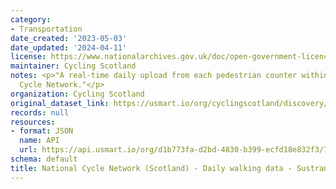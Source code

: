 ```yaml
---
category:
- Transportation
date_created: '2023-05-03'
date_updated: '2024-04-11'
license: https://www.nationalarchives.gov.uk/doc/open-government-licence/version/3/
maintainer: Cycling Scotland
notes: <p>"A real-time daily upload from each pedestrian counter within the National
  Cycle Network."</p>
organization: Cycling Scotland
original_dataset_link: https://usmart.io/org/cyclingscotland/discovery/discovery-view-detail/a725bcd1-bba3-4f12-8a86-5036a0677d1c
records: null
resources:
- format: JSON
  name: API
  url: https://api.usmart.io/org/d1b773fa-d2bd-4830-b399-ecfd18e832f3/7f2e56c6-b52d-457d-91f8-6cdf15b9a2c2/1/urql
schema: default
title: National Cycle Network (Scotland) - Daily walking data - Sustrans
---
```

